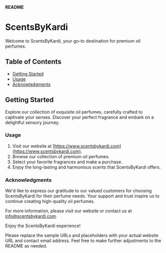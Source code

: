 **README**

# ScentsByKardi

Welcome to ScentsByKardi, your go-to destination for premium oil perfumes.

## Table of Contents

- [Getting Started](#getting-started)
- [Usage](#usage)
- [Acknowledgments](#acknowledgments)

## Getting Started

Explore our collection of exquisite oil perfumes, carefully crafted to captivate your senses. Discover your perfect fragrance and embark on a delightful sensory journey.

### Usage

1. Visit our website at [https://www.scentsbykardi.com](https://www.scentsbykardi.com).
2. Browse our collection of premium oil perfumes.
3. Select your favorite fragrances and make a purchase.
4. Enjoy the long-lasting and harmonious scents that ScentsByKardi offers.

### Acknowledgments

We'd like to express our gratitude to our valued customers for choosing ScentsByKardi for their perfume needs. Your support and trust inspire us to continue creating high-quality oil perfumes.

For more information, please visit our website or contact us at [info@scentsbykardi.com](mailto:info@scentsbykardi.com).

Enjoy the ScentsByKardi experience!

Please replace the sample URLs and placeholders with your actual website URL and contact email address. Feel free to make further adjustments to the README as needed.